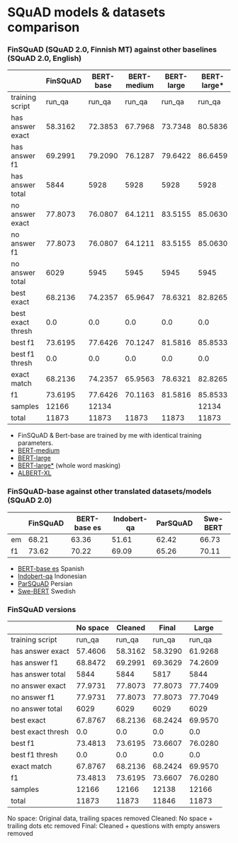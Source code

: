# SQuAD models & datasets comparison

### FinSQuAD (SQuAD 2.0, Finnish MT) against other baselines (SQuAD 2.0, English)

|                         | FinSQuAD  | BERT-base   | BERT-medium | BERT-large  | BERT-large* | ALBERT-XL   |
|------------------------ |---------- |-----------  |-----------  |-----------  |------------ |----------   |
| training script         |   run_qa  |    run_qa   |    run_qa   |    run_qa   |    run_qa   |    run_qa   |
| has answer exact        |  58.3162  |   72.3853   |   67.7968   |   73.7348   |   80.5836   |   80.6848   |
| has answer f1           |  69.2991  |   79.2090   |   76.1287   |   79.6422   |   86.6459   |   86.7824   |
| has answer total        |     5844  |      5928   |   5928      |   5928      |   5928      |   5928      |
| no answer exact         |  77.8073  |   76.0807   |   64.1211   |   83.5155   |   85.0630   |   88.1412   |
| no answer f1            |  77.8073  |   76.0807   |   64.1211   |   83.5155   |   85.0630   |   88.1412   |
| no answer total         |     6029  |      5945   |   5945      |   5945      |   5945      |   5945      |
| best exact              |  68.2136  |   74.2357   |   65.9647   |   78.6321   |   82.8265   |   84.4184   |
| best exact thresh       |      0.0  |       0.0   |   0.0       |   0.0       |   0.0       |   0.0       |
| best f1                 |  73.6195  |   77.6426   |   70.1247   |   81.5816   |   85.8533   |   87.4628   |
| best f1 thresh          |      0.0  |       0.0   |   0.0       |   0.0       |   0.0       |   0.0       |
| exact match             |  68.2136  |   74.2357   |   65.9563   |   78.6321   |   82.8265   |   84.4184   |
| f1                      |  73.6195  |   77.6426   |   70.1163   |   81.5816   |   85.8533   |   87.4628   |
| samples                 |    12166  |     12134   |             |             |   12134     |             |
| total                   |    11873  |     11873   |   11873     |   11873     |   11873     |   11873     |

- FinSQuAD & Bert-base are trained by me with identical training parameters.
- [BERT-medium](https://huggingface.co/mrm8488/bert-medium-finetuned-squadv2)
- [BERT-large](https://huggingface.co/madlag/bert-large-uncased-squadv2)
- [BERT-large*](https://huggingface.co/madlag/bert-large-uncased-whole-word-masking-finetuned-squadv2) (whole word masking)
- [ALBERT-XL](https://huggingface.co/ktrapeznikov/albert-xlarge-v2-squad-v2)

### FinSQuAD-base against other translated datasets/models (SQuAD 2.0)

|     | FinSQuAD     | BERT-base es | Indobert-qa | ParSQuAD    | Swe-BERT    |
|---  |----------    |------------  |------------ |------------ |------------ |
| em  |   68.21      |   63.36      |   51.61     |   62.42     |   66.73     |
| f1  |   73.62      |   70.22      |   69.09     |   65.26     |   70.11     |

- [BERT-base es](https://huggingface.co/MMG/bert-base-spanish-wwm-cased-finetuned-sqac-finetuned-squad2-es) Spanish
- [Indobert-qa](https://huggingface.co/Rifky/Indobert-QA) Indonesian
- [ParSQuAD](https://ieeexplore.ieee.org/document/9443126) Persian
- [Swe-BERT](https://towardsdatascience.com/swedish-question-answering-with-bert-c856ccdcc337) Swedish

### FinSQuAD versions

|                         |  No space |  Cleaned |    Final |    Large |
|------------------------ |---------- |----------|----------|----------|
| training script         |   run_qa  |   run_qa |   run_qa |   run_qa |
| has answer exact        |  57.4606  |  58.3162 |  58.3290 |  61.9268 |
| has answer f1           |  68.8472  |  69.2991 |  69.3629 |  74.2609 |
| has answer total        |     5844  |     5844 |     5817 |     5844 |
| no answer exact         |  77.9731  |  77.8073 |  77.8073 |  77.7409 |
| no answer f1            |  77.9731  |  77.8073 |  77.8073 |  77.7049 |
| no answer total         |     6029  |     6029 |     6029 |     6029 |
| best exact              |  67.8767  |  68.2136 |  68.2424 |  69.9570 |
| best exact thresh       |      0.0  |      0.0 |      0.0 |      0.0 |
| best f1                 |  73.4813  |  73.6195 |  73.6607 |  76.0280 |
| best f1 thresh          |      0.0  |      0.0 |      0.0 |      0.0 |
| exact match             |  67.8767  |  68.2136 |  68.2424 |  69.9570 |
| f1                      |  73.4813  |  73.6195 |  73.6607 |  76.0280 |
| samples                 |    12166  |    12166 |    12138 |    12166 |
| total                   |    11873  |    11873 |    11846 |    11873 |

No space: Original data, trailing spaces removed
Cleaned: No space + trailing dots etc removed
Final: Cleaned + questions with empty answers removed
